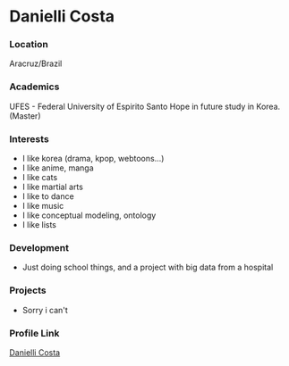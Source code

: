 # Danielli Costa

### Location

Aracruz/Brazil

### Academics

UFES - Federal University of Espirito Santo
Hope in future study in Korea. (Master)

### Interests

- I like korea (drama, kpop, webtoons...)
- I like anime, manga
- I like cats
- I like martial arts
- I like to dance
- I like music
- I like conceptual modeling, ontology
- I like lists

### Development

- Just doing school things, and a project with big data from a hospital

### Projects

- Sorry i can't

### Profile Link

[Danielli Costa](https://github.com/daniellic9)
